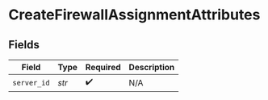 # CreateFirewallAssignmentAttributes


## Fields

| Field              | Type               | Required           | Description        |
| ------------------ | ------------------ | ------------------ | ------------------ |
| `server_id`        | *str*              | :heavy_check_mark: | N/A                |